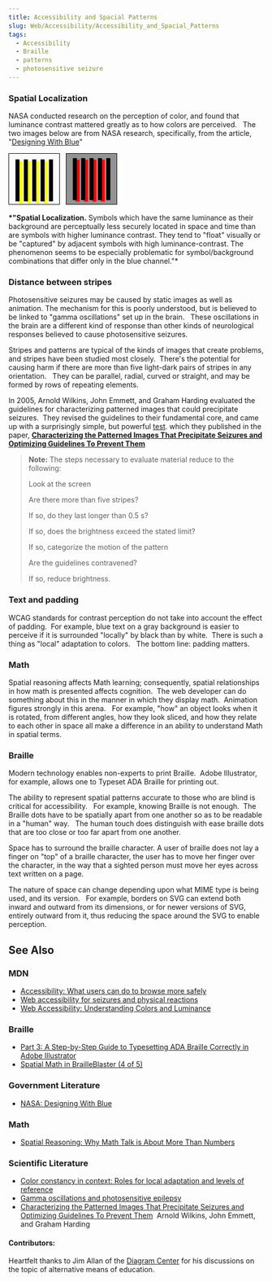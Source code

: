 ```yaml
---
title: Accessibility and Spacial Patterns 
slug: Web/Accessibility/Accessibility_and_Spacial_Patterns
tags:
  - Accessibility
  - Braille
  - patterns
  - photosensitive seizure
---
```



### Spatial Localization

NASA conducted research on the perception of color, and found that luminance contrast mattered greatly as to how colors are perceived.   The two images below are from NASA research, specifically, from the article, "[Designing With Blue](https://colorusage.arc.nasa.gov/blue_2.php)"

![Comparison of the stability of the spatial localization of yellow vs. red. Both are roughly isoluminant with their backgrounds. The misalignment and gap between the chromatic bars and black bars is physically the same for the yellow and red but much less visually obvious for the yellow.](yellow_edge_3.gif)   ![Comparison of the stability of the spatial localization of yellow vs. red. Both are roughly isoluminant with their backgrounds. The misalignment and gap between the chromatic bars and black bars is physically the same for the yellow and red but much less visually obvious for the yellow.](yellow_edge_4.gif)

**\*"Spatial Localization.** Symbols which have the same luminance as their background are perceptually less securely located in space and time than are symbols with higher luminance contrast. They tend to "float" visually or be "captured" by adjacent symbols with high luminance-contrast. The phenomenon seems to be especially problematic for symbol/background combinations that differ only in the blue channel."\*

### Distance between stripes

Photosensitive seizures may be caused by static images as well as animation. The mechanism for this is poorly understood, but is believed to be linked to "gamma oscillations" set up in the brain.   These oscillations in the brain are a different kind of response than other kinds of neurological responses believed to cause photosensitive seizures.

Stripes and patterns are typical of the kinds of images that create problems, and stripes have been studied most closely.  There's the potential for causing harm if there are more than five light-dark pairs of stripes in any orientation.   They can be parallel, radial, curved or straight, and may be formed by rows of repeating elements.

In 2005, Arnold Wilkins, John Emmett, and Graham Harding evaluated the guidelines for characterizing patterned images that could precipitate seizures.  They revised the guidelines to their fundamental core, and came up with a surprisingly simple, but powerful [test](https://onlinelibrary.wiley.com/doi/full/10.1111/j.1528-1167.2005.01405.x). which they published in the paper, **[Characterizing the Patterned Images That Precipitate Seizures and Optimizing Guidelines To Prevent Them](https://onlinelibrary.wiley.com/doi/full/10.1111/j.1528-1167.2005.01405.x)**

> **Note:** The steps necessary to evaluate material reduce to the following:
>
> Look at the screen
>
> Are there more than five stripes?
>
> If so, do they last longer than 0.5 s?
>
> If so, does the brightness exceed the stated limit?
>
> If so, categorize the motion of the pattern
>
> Are the guidelines contravened?
>
> If so, reduce brightness.

### Text and padding

WCAG standards for contrast perception do not take into account the effect of padding.  For example, blue text on a gray background is easier to perceive if it is surrounded "locally" by black than by white.  There is such a thing as "local" adaptation to colors.   The bottom line: padding matters.

### Math

Spatial reasoning affects Math learning; consequently, spatial relationships in how math is presented affects cognition.  The web developer can do something about this in the manner in which they display math.  Animation figures strongly in this arena.   For example, "how" an object looks when it is rotated, from different angles, how they look sliced, and how they relate to each other in space all make a difference in an ability to understand Math in spatial terms.

### Braille

Modern technology enables non-experts to print Braille.  Adobe Illustrator, for example, allows one to Typeset ADA Braille for printing out.

The ability to represent spatial patterns accurate to those who are blind is critical for accessibility.   For example, knowing Braille is not enough.  The Braille dots have to be spatially apart from one another so as to be readable in a "human" way.   The human touch does distinguish with ease braille dots that are too close or too far apart from one another.

Space has to surround the braille character. A user of braille does not lay a finger on "top" of a braille character, the user has to move her finger over the character, in the way that a sighted person must move her eyes across text written on a page.

The nature of space can change depending upon what MIME type is being used, and its version.   For example, borders on SVG can extend both inward and outward from its dimensions, or for newer versions of SVG, entirely outward from it, thus reducing the space around the SVG to enable perception.

## See Also

### **MDN**

- [Accessibility: What users can do to browse more safely](/en-US/docs/Web/Accessibility/Accessibility:_What_users_can_to_to_browse_safely)
- [Web accessibility for seizures and physical reactions](/en-US/docs/Web/Accessibility/Seizure_disorders)
- [Web Accessibility: Understanding Colors and Luminance](/en-US/docs/Web/Accessibility/Understanding_Colors_and_Luminance)

### Braille

- [Part 3: A Step-by-Step Guide to Typesetting ADA Braille Correctly in Adobe Illustrator](https://www.tinkeringmonkey.com/guides/ada-signage/a-step-by-step-guide-to-typesetting-ada-braille-correctly-in-adobe-illustrator/)
- [Spatial Math in BrailleBlaster (4 of 5)](https://www.youtube.com/watch?v=yz9vefDsj1g)

### Government Literature

- [NASA: Designing With Blue](https://colorusage.arc.nasa.gov/blue_2.php)

### Math

- [Spatial Reasoning: Why Math Talk is About More Than Numbers](https://dreme.stanford.edu/news/spatial-reasoning-why-math-talk-about-more-numbers)

### Scientific Literature

- [Color constancy in context: Roles for local adaptation and levels of reference](https://jov.arvojournals.org/article.aspx?articleid=2192799)
- [Gamma oscillations and photosensitive epilepsy](https://www.sciencedirect.com/science/article/pii/S0960982217304062?via%3Dihub)
- [Characterizing the Patterned Images That Precipitate Seizures and Optimizing Guidelines To Prevent Them](https://onlinelibrary.wiley.com/doi/epdf/10.1111/j.1528-1167.2005.01405.x)  Arnold Wilkins, John Emmett, and Graham Harding

#### Contributors:

Heartfelt thanks to Jim Allan of the [Diagram Center](http://diagramcenter.org/) for his discussions on the topic of alternative means of education.
